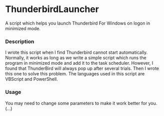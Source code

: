 # ThunderbirdLauncher
A script which helps you launch Thunderbird For Windows on logon in minimized mode.

### Description
  I wrote this script when I find Thunderbird cannot start automatically. Normally, it works as long as we write a simple script which runs the program in minimized mode and add it to the task scheduler. However, I found that ThunderBird will always pop up after several trials. Then I wrote this one to solve this problem. The languages used in this script are VBScript and PowerShell.
  
### Usage
  You may need to change some parameters to make it work better for you.
  (...)

